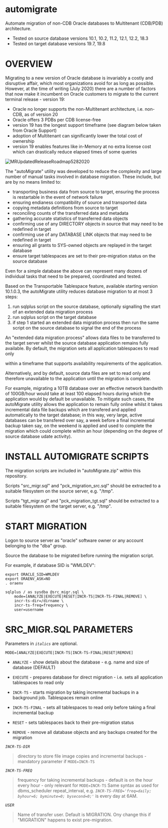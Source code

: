 # automigrate
Automate migration of non-CDB Oracle databases to Multitenant (CDB/PDB) architecture.
- Tested on source database versions 10.1, 10.2, 11.2, 12.1, 12.2, 18.3
- Tested on target database versions 19.7, 19.8 

# OVERVIEW

Migrating to a new version of Oracle database is invariably a costly and disruptive affair, which most organizations avoid for as long as possible. However, at the time of writing (July 2020) there are a number of factors that now make it incumbent on Oracle customers to migrate to the current terminal release - version 19:
- Oracle no longer supports the non-Multitenant architecture, i.e. non-CDB, as of version 20
- Oracle offers 3 PDBs per CDB license-free
- version 19 has the longest support timeframe (see diagram below taken from Oracle Support)
- adoption of Multitenant can significantly lower the total cost of ownership
- version 19 enables features like in-Memory at no extra license cost which can drastically reduce elapsed times of some queries

![MRUpdatedReleaseRoadmap5282020](https://user-images.githubusercontent.com/42802860/90099785-2e6a2400-dd33-11ea-826f-661b58bf3d0b.png)


The "autoMigrate" utility was developed to reduce the complexity and large number of manual tasks involved in database migration. These include, but are by no means limited to:

- transporting business data from source to target, ensuring the process is restartable in the event of network failure
- ensuring endianess compatibility of source and transported data
- copying metadata definitions from source to target 
- reconciling counts of the transferred data and metadata
- gathering accurate statistics of transferred data objects
- confirming use of any DIRECTORY objects in source that may need to be redefined in target
- confirming use of any DATABASE LINK objects that may need to be redefined in target
- ensuring all grants to SYS-owned objects are replayed in the target database
- ensure target tablespaces are set to their pre-migration status on the source database

Even for a simple database the above can represent many dozens of individual tasks that need to be prepared, coordinated and tested. 

Based on the Transportable Tablespace feature, available starting version 10.1.0.3, the autoMigrate utility reduces database migration to at most 3 steps:
1. run sqlplus script on the source database, optionally signalling the start of an extended data migration process
2. run sqlplus script on the target database
3. if step 1 started an extended data migration process then run the same script on the source database to signal the end of the process

An "extended data migration process" allows data files to be transferred to the target server whilst the source database application remains fully available. By default, the migration sets all application tablespaces to read only

within a timeframe that supports availability requirements of the application. 

Alternatively, and by default, source data files are set to read only and therefore unavailable to the application until the migration is complete. 

For example, migrating a 10TB database over an effective network bandwith of 100GB/hour would take at least 100 elapsed hours during which the application would by default be unavailable. To mitigate such cases, the autoMigrate utility allows the application to remain fully online whilst it takes incremental data file backups which are  transfered and applied automatically to the target database; in this way, very large, active databases can be transfered over say, a week before a final incremental backup taken say, on the weekend is applied and used to complete the migration which could complete within an hour (depending on the degree of source database udate activity).


# INSTALL AUTOMIGRATE SCRIPTS
The migration scripts are included in "autoMigrate.zip" within this repository.

Scripts "src_migr.sql" and "pck_migration_src.sql" should be extracted to a suitable filesystem on the source server, e.g. "/tmp".

Scripts "tgt_migr.sql" and "pck_migration_tgt.sql" should be extracted to a suitable filesystem on the target server, e.g. "/tmp".


# START MIGRATION  

Logon to source server as "oracle" software owner or any account belonging to the "dba" group.

Source the database to be migrated before running the migration script. 

For example, if database SID is "WMLDEV":
              
```
export ORACLE_SID=WMLDEV
export ORAENV_ASK=NO
. oraenv

sqlplus / as sysdba @src_migr.sql \
    mode=[ANALYZE|EXECUTE|RESET|INCR-TS|INCR-TS-FINAL|REMOVE] \
    incr-ts-dir=/dirname \
    incr-ts-freq=frequency \
    user=username
```
                         
# SRC_MIGR.SQL PARAMETERS   
Parameters in *`italics`* are optional.

`MODE=[ANALYZE|EXECUTE|INCR-TS|INCR-TS-FINAL|RESET|REMOVE]`
- `ANALYZE` - show details about the database - e.g. name and size of database (DEFAULT)
  
- `EXECUTE` - prepares database for direct migration - i.e. sets all application tablespaces to read only

- `INCR-TS` - starts migration by taking incremental backups in a background job. Tablespaces remain online
                     
- `INCR-TS-FINAL` - sets all tablespaces to read only before taking a final incremental backup
  
- `RESET` - sets tablespaces back to their pre-migration status

- `REMOVE` - remove all database objects and any backups created for the migration
                           
*`INCR-TS-DIR`*
>directory to store file image copies and incremental backups - mandatory parameter if `MODE=INCR-TS`
  
*`INCR-TS-FREQ`*
>frequency for taking incremental backups - default is on the hour every hour - only relevant for `MODE=INCR-TS` Same syntax as used for dbms_scheduler repeat_interval, e.g. *`INCR-TS-FREQ='freq=daily; byhour=6; byminute=0; bysecond=0;'`* is every day at 6AM.

*`USER`*
>Name of transfer user. Default is MIGRATION. Ony change this if "MIGRATION" happens to exist pre-migration.

